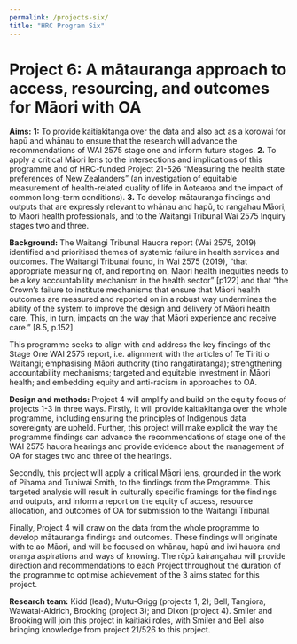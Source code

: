 ```yaml
---
permalink: /projects-six/
title: "HRC Program Six"
---
```


# Project 6: A mātauranga approach to access, resourcing, and outcomes for Māori with OA

**Aims:** 
**1:** To provide kaitiakitanga over the data and also act as a korowai for hapū and whānau to ensure that the research will advance the recommendations of WAI 2575 stage one and inform future stages.
**2.** To apply a critical Māori lens to the intersections and implications of this programme and of HRC-funded Project 21-526 “Measuring the health state preferences of New Zealanders” (an investigation of equitable measurement of health-related quality of life in Aotearoa and the impact of common long-term conditions). 
**3.** To develop mātauranga findings and outputs that are expressly relevant to whānau and hapū, to rangahau Māori, to Māori health professionals, and to the Waitangi Tribunal Wai 2575 Inquiry stages two and three.

**Background:** The Waitangi Tribunal Hauora report (Wai 2575, 2019) identified and prioritised themes of systemic failure in health services and outcomes. The Waitangi Tribunal found, in Wai 2575 (2019), “that appropriate measuring of, and reporting on, Māori health inequities needs to be a key accountability mechanism in the health sector” [p122] and that “the Crown’s failure to institute mechanisms that ensure that Māori health outcomes are measured and reported on in a robust way undermines the ability of the system to improve the design and delivery of Māori health care. This, in turn, impacts on the way that Māori experience and receive care.” [8.5, p.152] 

This programme seeks to align with and address the key findings of the Stage One WAI 2575 report, i.e. alignment with the articles of Te Tiriti o Waitangi; emphasising Māori authority (tino rangatiratanga); strengthening accountability mechanisms; targeted and equitable investment in Māori health; and embedding equity and anti-racism in approaches to OA. 

**Design and methods:** Project 4 will amplify and build on the equity focus of projects 1-3 in three ways. Firstly, it will provide kaitiakitanga over the whole programme, including ensuring the principles of Indigenous data sovereignty are upheld. Further, this project will make explicit the way the programme findings can advance the recommendations of stage one of the WAI 2575 hauora hearings and provide evidence about the management of OA for stages two and three of the hearings. 

Secondly, this project will apply a critical Māori lens, grounded in the work of Pihama and Tuhiwai Smith, to the findings from the Programme. This targeted analysis will result in culturally specific framings for the findings and outputs, and inform a report on the equity of access, resource allocation, and outcomes of OA for submission to the Waitangi Tribunal.

Finally, Project 4 will draw on the data from the whole programme to develop mātauranga findings and outcomes. These findings will originate with te ao Māori, and will be focused on whānau, hapū and iwi hauora and oranga aspirations and ways of knowing. 
The rōpū kairangahau will provide direction and recommendations to each Project throughout the duration of the programme to optimise achievement of the 3 aims stated for this project. 

**Research team:** Kidd (lead); Mutu-Grigg (projects 1, 2); Bell, Tangiora, Wawatai-Aldrich, Brooking (project 3); and Dixon (project 4). Smiler and Brooking will join this project in kaitiaki roles, with Smiler and Bell also bringing knowledge from project 21/526 to this project.
